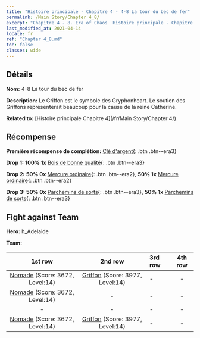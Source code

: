 ```yaml
---
title: "Histoire principale - Chapitre 4 - 4-8 La tour du bec de fer"
permalink: /Main Story/Chapter 4_8/
excerpt: "Chapitre 4 - 8. Era of Chaos  Histoire principale - Chapitre 4_8. 4-8 La tour du bec de fer"
last_modified_at: 2021-04-14
locale: fr
ref: "Chapter 4_8.md"
toc: false
classes: wide
---
```


## Détails

 **Nom:** 4-8 La tour du bec de fer

 **Description:** Le Griffon est le symbole des Gryphonheart. Le soutien des Griffons représenterait beaucoup pour la cause de la reine Catherine.

 **Related to:** [Histoire principale Chapitre 4](/fr/Main Story/Chapter 4/)

## Récompense

 **Première récompense de complétion:** [Clé d'argent](/fr/Items/con_693/){: .btn .btn--era3}

 **Drop 1:** **100% 1x** [Bois de bonne qualité](/fr/Items/mat_13/){: .btn .btn--era3}

 **Drop 2:** **50% 0x** [Mercure ordinaire](/fr/Items/mat_8/){: .btn .btn--era2}, **50% 1x** [Mercure ordinaire](/fr/Items/mat_8/){: .btn .btn--era2}

 **Drop 3:** **50% 0x** [Parchemins de sorts](/fr/Items/con_694/){: .btn .btn--era3}, **50% 1x** [Parchemins de sorts](/fr/Items/con_694/){: .btn .btn--era3}


## Fight against Team
 **Hero:** h_Adelaide

 **Team:**


  | 1st row | 2nd row | 3rd row | 4th row |
  |:----:|:----:|:----|:----:|
  | [Nomade](/fr/units/Nomad/) (Score: 3672, Level:14)  | [Griffon](/fr/units/Griffin/) (Score: 3977, Level:14)  | - | - |
  | [Nomade](/fr/units/Nomad/) (Score: 3672, Level:14)  | - | - | - |
  | - | - | - | - |
  | [Nomade](/fr/units/Nomad/) (Score: 3672, Level:14)  | [Griffon](/fr/units/Griffin/) (Score: 3977, Level:14)  | - | - |


